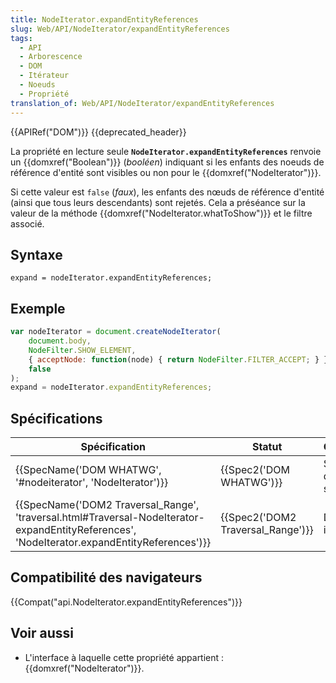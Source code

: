 ```yaml
---
title: NodeIterator.expandEntityReferences
slug: Web/API/NodeIterator/expandEntityReferences
tags:
  - API
  - Arborescence
  - DOM
  - Itérateur
  - Noeuds
  - Propriété
translation_of: Web/API/NodeIterator/expandEntityReferences
---
```

{{APIRef("DOM")}} {{deprecated_header}}

La propriété en lecture seule **`NodeIterator.expandEntityReferences`** renvoie un {{domxref("Boolean")}} (_booléen_) indiquant si les enfants des noeuds de référence d'entité sont visibles ou non pour le {{domxref("NodeIterator")}}.

Si cette valeur est `false` (_faux_), les enfants des nœuds de référence d'entité (ainsi que tous leurs descendants) sont rejetés. Cela a préséance sur la valeur de la méthode  {{domxref("NodeIterator.whatToShow")}} et le filtre associé.

## Syntaxe

    expand = nodeIterator.expandEntityReferences;

## Exemple

```js
var nodeIterator = document.createNodeIterator(
    document.body,
    NodeFilter.SHOW_ELEMENT,
    { acceptNode: function(node) { return NodeFilter.FILTER_ACCEPT; } },
    false
);
expand = nodeIterator.expandEntityReferences;
```

## Spécifications

| Spécification                                                                                                                                                                            | Statut                                       | Commentaire                     |
| ---------------------------------------------------------------------------------------------------------------------------------------------------------------------------------------- | -------------------------------------------- | ------------------------------- |
| {{SpecName('DOM WHATWG', '#nodeiterator', 'NodeIterator')}}                                                                                                         | {{Spec2('DOM WHATWG')}}             | Suppression de la spécification |
| {{SpecName('DOM2 Traversal_Range', 'traversal.html#Traversal-NodeIterator-expandEntityReferences', 'NodeIterator.expandEntityReferences')}} | {{Spec2('DOM2 Traversal_Range')}} | Définition initiale.            |

## Compatibilité des navigateurs

{{Compat("api.NodeIterator.expandEntityReferences")}}

## Voir aussi

- L'interface à laquelle cette propriété appartient : {{domxref("NodeIterator")}}.

